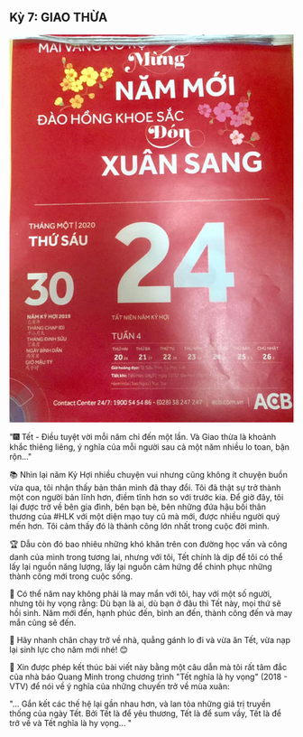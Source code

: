 ## Kỳ 7: GIAO THỪA

![Spring Stories 7](../img/SpringStories7.jpg)

"🎆 Tết - Điều tuyệt vời mỗi năm chỉ đến một lần. Và Giao thừa là khoảnh khắc thiêng liêng, ý nghĩa của mỗi người sau cả một năm nhiều lo toan, bận rộn..."

📚 Nhìn lại năm Kỷ Hợi nhiều chuyện vui nhưng cũng không ít chuyện buồn vừa qua, tôi nhận thấy bản thân mình đã thay đổi. Tôi đã thật sự trở thành một con người bản lĩnh hơn, điềm tĩnh hơn so với trước kia. Để giờ đây, tôi lại được trở về bên gia đình, bên bạn bè, bên những đứa hậu bối thân thương của #HLK với một diện mạo tuy cũ mà mới, được nhiều người quý mến hơn. Tôi cảm thấy đó là thành công lớn nhất trong cuộc đời mình.

🏆 Dẫu còn đó bao nhiêu những khó khăn trên con đường học vấn và công danh của mình trong tương lai, nhưng với tôi, Tết chính là dịp để tôi có thể lấy lại nguồn năng lượng, lấy lại nguồn cảm hứng để chinh phục những thành công mới trong cuộc sống.

🎋 Có thể năm nay không phải là may mắn với tôi, hay với một số người, nhưng tôi hy vọng rằng: Dù bạn là ai, dù bạn ở đâu thì Tết này, mọi thứ sẽ hồi sinh. Năm mới đến, hạnh phúc đến, bình an đến, thành công đến và may mắn cũng sẽ đến.

🎉 Hãy nhanh chân chạy trở về nhà, quẳng gánh lo đi và vừa ăn Tết, vừa nạp lại sinh lực cho năm mới nhé! 😊

🎍 Xin được phép kết thúc bài viết này bằng một câu dẫn mà tôi rất tâm đắc của nhà báo Quang Minh trong chương trình "Tết nghĩa là hy vọng" (2018 - VTV) để nói về ý nghĩa của những chuyến trở về mùa xuân:

"... Gắn kết các thế hệ lại gần nhau hơn, và lan tỏa những giá trị truyền thống của ngày Tết. Bởi Tết là để yêu thương, Tết là để sum vầy, Tết là để trở về và Tết nghĩa là hy vọng... "
